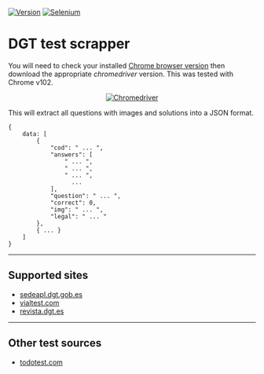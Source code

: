 [![Version](https://img.shields.io/pypi/pyversions/selenium)](https://www.python.org/downloads/)
[![Selenium](https://img.shields.io/badge/Selenium-4.2.0-blue)](https://selenium-python.readthedocs.io/)

# DGT test scrapper
You will need to check your installed [Chrome browser version](chrome://settings/help) then download the appropriate *chromedriver* version. This was tested with Chrome v102.
<center>

[![Chromedriver](https://img.shields.io/badge/Chromedriver-%3E%3D%20102-lightgrey)](https://chromedriver.chromium.org/downloads/)
</center>

This will extract all questions with images and solutions into a JSON format.
```
{
    data: [
        {
            "cod": " ... ",
            "answers": [
                " ... ",
                " ... ",
                " ... ",
                  ...
            ],
            "question": " ... ",
            "correct": 0,
            "img": " ... ",
            "legal": " ... "
        },
        { ... }
    ]
}
```



---
## Supported sites
- [sedeapl.dgt.gob.es](https://sedeapl.dgt.gob.es/WEB_EXAM_AUTO/service/TiposExamenesServlet#)
- [vialtest.com](https://vialtest.com/dgt-examenes/)
- [revista.dgt.es](https://revista.dgt.es/es/test/)
---
## Other test sources
- [todotest.com](https://www.todotest.com)
